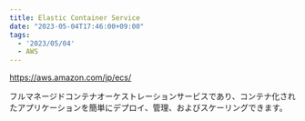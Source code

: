 ```yaml
---
title: Elastic Container Service
date: "2023-05-04T17:46:00+09:00"
tags:
  - '2023/05/04'
  - AWS
---
```


https://aws.amazon.com/jp/ecs/

フルマネージドコンテナオーケストレーションサービスであり、コンテナ化されたアプリケーションを簡単にデプロイ、管理、およびスケーリングできます。
